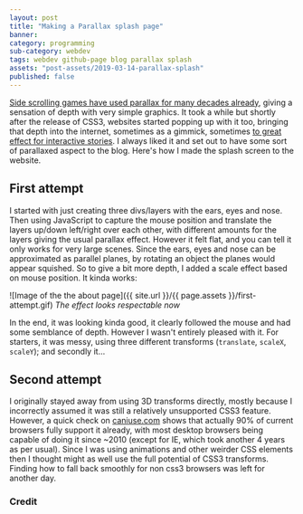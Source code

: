 ```yaml
---
layout: post
title: "Making a Parallax splash page"
banner:
category: programming
sub-category: webdev
tags: webdev github-page blog parallax splash
assets: "post-assets/2019-03-14-parallax-splash"
published: false
---
```


[Side scrolling games have used parallax for many decades already](https://gamicus.gamepedia.com/Parallax_scrolling), giving a sensation of depth with very simple graphics. It took a while but shortly after the release of CSS3, websites started popping up with it too, bringing that depth into the internet, sometimes as a gimmick, sometimes [to great effect for interactive stories](http://www.sbs.com.au/theboat/). I always liked it and set out to have some sort of parallaxed aspect to the blog. Here's how I made the splash screen to the website.

## First attempt
I started with just creating three divs/layers with the ears, eyes and nose. Then using JavaScript to capture the mouse position and translate the layers up/down left/right over each other, with different amounts for the layers giving the usual parallax effect. However it felt flat, and you can tell it only works for very large scenes. Since the ears, eyes and nose can be approximated as parallel planes, by rotating an object the planes would appear squished. So to give a bit more depth, I added a scale effect based on mouse position. It kinda works:

![Image of the the about page]({{ site.url }}/{{ page.assets }}/first-attempt.gif)
*The effect looks respectable now*

In the end, it was looking kinda good, it clearly followed the mouse and had some semblance of depth. However I wasn't entirely pleased with it. For starters, it was messy, using three different transforms (`translate`, `scaleX`, `scaleY`); and secondly it...

## Second attempt
I originally stayed away from using 3D transforms directly, mostly because I incorrectly assumed it was still a relatively unsupported CSS3 feature. However, a quick check on [caniuse.com](https://caniuse.com/#feat=transforms3d) shows that actually 90% of current browsers fully support it already, with most desktop browsers being capable of doing it since ~2010 (except for IE, which took another 4 years as per usual). Since I was using animations and other weirder CSS elements then I thought might as well use the full potential of CSS3 transforms. Finding how to fall back smoothly for non css3 browsers was left for another day.


### Credit
